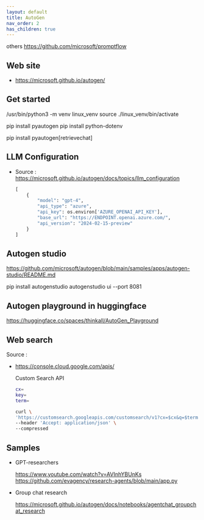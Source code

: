 ```yaml
---
layout: default
title: AutoGen
nav_order: 2
has_children: true
---
```


others
https://github.com/microsoft/promptflow

## Web site

- <https://microsoft.github.io/autogen/>

## Get started

/usr/bin/python3 -m venv linux_venv
source ./linux_venv/bin/activate

pip install pyautogen
pip install python-dotenv

pip install pyautogen[retrievechat]

## LLM Configuration

- Source : <https://microsoft.github.io/autogen/docs/topics/llm_configuration>

    ``` python
    [
        {
            "model": "gpt-4",
            "api_type": "azure",
            "api_key": os.environ['AZURE_OPENAI_API_KEY'],
            "base_url": "https://ENDPOINT.openai.azure.com/",
            "api_version": "2024-02-15-preview"
        }
    ]
    ```

## Autogen studio

https://github.com/microsoft/autogen/blob/main/samples/apps/autogen-studio/README.md

pip install autogenstudio
autogenstudio ui --port 8081


## Autogen playground in huggingface

https://huggingface.co/spaces/thinkall/AutoGen_Playground

## Web search

Source :

- <https://console.cloud.google.com/apis/>

  Custom Search API

  ``` bash
  cx=
  key=
  term=

  curl \
  'https://customsearch.googleapis.com/customsearch/v1?cx=$cx&q=$term&key=$key' \
  --header 'Accept: application/json' \
  --compressed

  ```

## Samples

- GPT-researchers

    <https://www.youtube.com/watch?v=AVInhYBUnKs>
    <https://github.com/evagency/research-agents/blob/main/app.py>

- Group chat research

    <https://microsoft.github.io/autogen/docs/notebooks/agentchat_groupchat_research>


